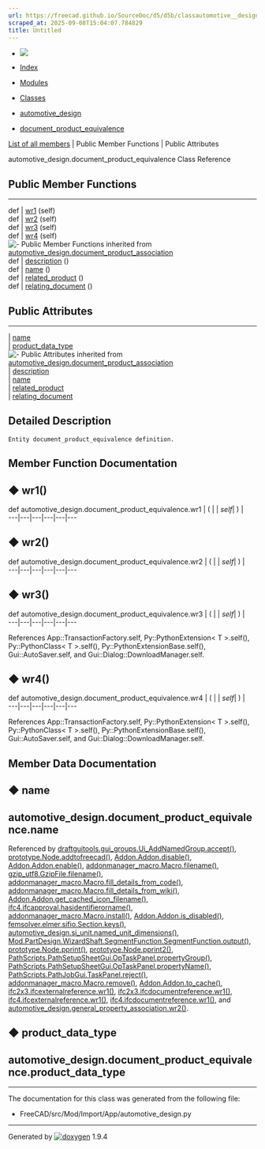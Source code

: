 ```yaml
---
url: https://freecad.github.io/SourceDoc/d5/d5b/classautomotive__design_1_1document__product__equivalence.html
scraped_at: 2025-09-08T15:04:07.784829
title: Untitled
---
```


  * [ ![](https://www.freecad.org/svg/logo-freecad.svg) ](https://freecadweb.org "FreeCAD")
  * [Index](../../index.html "Index")
  * [Modules](../../modules.html "Modules list")
  * [Classes](../../annotated.html "Annotated list")

  * [automotive_design](../../d4/ddf/namespaceautomotive__design.html)
  * [document_product_equivalence](../../d5/d5b/classautomotive__design_1_1document__product__equivalence.html)

[List of all members](../../d1/d14/classautomotive__design_1_1document__product__equivalence-members.html) | Public Member Functions | Public Attributes

automotive_design.document_product_equivalence Class Reference

##  Public Member Functions  
  
---  
def | [wr1](../../d5/d5b/classautomotive__design_1_1document__product__equivalence.html#a1581452e52b61f5c0fec5645f9e98e24) (self)  
def | [wr2](../../d5/d5b/classautomotive__design_1_1document__product__equivalence.html#ae3163ea0ffdd9020a1431f002082a8ed) (self)  
def | [wr3](../../d5/d5b/classautomotive__design_1_1document__product__equivalence.html#adc68ac02ae86b69bf2c9d589fd7bf230) (self)  
def | [wr4](../../d5/d5b/classautomotive__design_1_1document__product__equivalence.html#a88e8eb0dacc8913dc8dfe5d5a4a3f5fe) (self)  
![-](../../closed.png) Public Member Functions inherited from
[automotive_design.document_product_association](../../da/d11/classautomotive__design_1_1document__product__association.html)  
def | [description](../../da/d11/classautomotive__design_1_1document__product__association.html#a722f36d8b878d38437883e2cca19a800) ()  
def | [name](../../da/d11/classautomotive__design_1_1document__product__association.html#ab2576d4dbc9e84b1c73bb0145d6a126d) ()  
def | [related_product](../../da/d11/classautomotive__design_1_1document__product__association.html#ac053b44b9c98fe1e7579428a0afbdf8b) ()  
def | [relating_document](../../da/d11/classautomotive__design_1_1document__product__association.html#a97b3b5b517d6f032defa75a5b297ccf3) ()  
  
##  Public Attributes  
  
---  
|
[name](../../d5/d5b/classautomotive__design_1_1document__product__equivalence.html#ac2b74d789a1fae813fc9b73c2d056691)  
|
[product_data_type](../../d5/d5b/classautomotive__design_1_1document__product__equivalence.html#aa58aa3c64314954bf230502b79f96912)  
![-](../../closed.png) Public Attributes inherited from
[automotive_design.document_product_association](../../da/d11/classautomotive__design_1_1document__product__association.html)  
|
[description](../../da/d11/classautomotive__design_1_1document__product__association.html#ad28cb21deeca6ec6160d423f19ff5420)  
|
[name](../../da/d11/classautomotive__design_1_1document__product__association.html#ac6d94c8b98eaa65483b74cf6af24dde2)  
|
[related_product](../../da/d11/classautomotive__design_1_1document__product__association.html#af5f960cd77736ec70ff14aa0dcf63723)  
|
[relating_document](../../da/d11/classautomotive__design_1_1document__product__association.html#a07db144513ab297f6749a6b2a70ed0e1)  
  
## Detailed Description

    
    
    Entity document_product_equivalence definition.

## Member Function Documentation

## ◆ wr1()

def automotive_design.document_product_equivalence.wr1  | ( |  | _self_| ) |   
---|---|---|---|---|---  
  
## ◆ wr2()

def automotive_design.document_product_equivalence.wr2  | ( |  | _self_| ) |   
---|---|---|---|---|---  
  
## ◆ wr3()

def automotive_design.document_product_equivalence.wr3  | ( |  | _self_| ) |   
---|---|---|---|---|---  
  
References App::TransactionFactory.self, Py::PythonExtension< T >.self(),
Py::PythonClass< T >.self(), Py::PythonExtensionBase.self(),
Gui::AutoSaver.self, and Gui::Dialog::DownloadManager.self.

## ◆ wr4()

def automotive_design.document_product_equivalence.wr4  | ( |  | _self_| ) |   
---|---|---|---|---|---  
  
References App::TransactionFactory.self, Py::PythonExtension< T >.self(),
Py::PythonClass< T >.self(), Py::PythonExtensionBase.self(),
Gui::AutoSaver.self, and Gui::Dialog::DownloadManager.self.

## Member Data Documentation

## ◆ name

automotive_design.document_product_equivalence.name  
---  
  
Referenced by
[draftguitools.gui_groups.Ui_AddNamedGroup.accept()](../../d3/df7/classdraftguitools_1_1gui__groups_1_1Ui__AddNamedGroup.html#a9ea5973817eab7d74792f5b109a01466),
[prototype.Node.addtofreecad()](../../d2/d62/classprototype_1_1Node.html#adc095cc5636da029d1e0d9cef8859701),
[Addon.Addon.disable()](../../d8/d91/classAddon_1_1Addon.html#ae714705a38afe9f13cd2b17580178b31),
[Addon.Addon.enable()](../../d8/d91/classAddon_1_1Addon.html#a79d327ec9a0b4e85e9e96cfad4003ed6),
[addonmanager_macro.Macro.filename()](../../d1/dca/classaddonmanager__macro_1_1Macro.html#a5de4e6a1f3c41dce24066111955cd706),
[gzip_utf8.GzipFile.filename()](../../d2/dbe/classgzip__utf8_1_1GzipFile.html#ab56fe84a4eb08c44e7a0026280c01229),
[addonmanager_macro.Macro.fill_details_from_code()](../../d1/dca/classaddonmanager__macro_1_1Macro.html#a49b8d021a9b8255f8a490e880eb15489),
[addonmanager_macro.Macro.fill_details_from_wiki()](../../d1/dca/classaddonmanager__macro_1_1Macro.html#afc7e62120da96fc1be9dd2b4bd28ddac),
[Addon.Addon.get_cached_icon_filename()](../../d8/d91/classAddon_1_1Addon.html#a7b026027a2904028032edbe3e99e2cbd),
[ifc4.ifcapproval.hasidentifierorname()](../../df/d91/classifc4_1_1ifcapproval.html#a54f558ba3b17fad5fc6579e9d5f50947),
[addonmanager_macro.Macro.install()](../../d1/dca/classaddonmanager__macro_1_1Macro.html#ae770ab07dcecebae2b7414f278b227fe),
[Addon.Addon.is_disabled()](../../d8/d91/classAddon_1_1Addon.html#a5752a95fcf0c51ed06f9841b381d3e50),
[femsolver.elmer.sifio.Section.keys()](../../db/dab/classfemsolver_1_1elmer_1_1sifio_1_1Section.html#ab5b099447f66f33743850697f0e20de4),
[automotive_design.si_unit.named_unit_dimensions()](../../d5/d77/classautomotive__design_1_1si__unit.html#a68eb7954eb09daa334bc8f2c2abbe5f9),
[Mod.PartDesign.WizardShaft.SegmentFunction.SegmentFunction.output()](../../de/d2e/classMod_1_1PartDesign_1_1WizardShaft_1_1SegmentFunction_1_1SegmentFunction.html#aeedd5f59969cc27432880d1916f3d7f9),
[prototype.Node.pprint()](../../d2/d62/classprototype_1_1Node.html#a5ae181c34e48238d2364b0ba4960c252),
[prototype.Node.pprint2()](../../d2/d62/classprototype_1_1Node.html#aaedcc4ba1fb305c7ddcc025235043cd5),
[PathScripts.PathSetupSheetGui.OpTaskPanel.propertyGroup()](../../df/dbe/classPathScripts_1_1PathSetupSheetGui_1_1OpTaskPanel.html#a69cbbaadcb9cff7b526af2c743041d7b),
[PathScripts.PathSetupSheetGui.OpTaskPanel.propertyName()](../../df/dbe/classPathScripts_1_1PathSetupSheetGui_1_1OpTaskPanel.html#ad9bd0e0149d1bc42fc8e89a290de4910),
[PathScripts.PathJobGui.TaskPanel.reject()](../../dc/d2a/classPathScripts_1_1PathJobGui_1_1TaskPanel.html#a54fd97ba9b0060fa8fed8a43c360da0c),
[addonmanager_macro.Macro.remove()](../../d1/dca/classaddonmanager__macro_1_1Macro.html#ad13245288f8beb62d92cb458a2d2ce05),
[Addon.Addon.to_cache()](../../d8/d91/classAddon_1_1Addon.html#aba84dd320889a7cb37c99a8b8cdc87f5),
[ifc2x3.ifcexternalreference.wr1()](../../dd/dec/classifc2x3_1_1ifcexternalreference.html#ae8dab59397d2468ff7fe0a10f42b75b2),
[ifc2x3.ifcdocumentreference.wr1()](../../df/dd6/classifc2x3_1_1ifcdocumentreference.html#a7d5fdb1cb0dee567c44834b868c5cdad),
[ifc4.ifcexternalreference.wr1()](../../d5/dd9/classifc4_1_1ifcexternalreference.html#a0e6ba5265c69b44700e8d9b179e9f240),
[ifc4.ifcdocumentreference.wr1()](../../d7/d2b/classifc4_1_1ifcdocumentreference.html#a8779d74c67e647441d1fb20c76f44f97),
and
[automotive_design.general_property_association.wr2()](../../d2/df3/classautomotive__design_1_1general__property__association.html#ae7f46462c59bc4e541a5d2511631eb65).

## ◆ product_data_type

automotive_design.document_product_equivalence.product_data_type  
---  
  
* * *

The documentation for this class was generated from the following file:

  * FreeCAD/src/Mod/Import/App/automotive_design.py

* * *

Generated by
[![doxygen](../../doxygen.svg)](https://www.doxygen.org/index.html) 1.9.4

